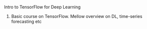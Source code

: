 Intro to TensorFlow for Deep Learning 
1. Basic course on TensorFlow. Mellow overview on DL, time-series forecasting etc 
